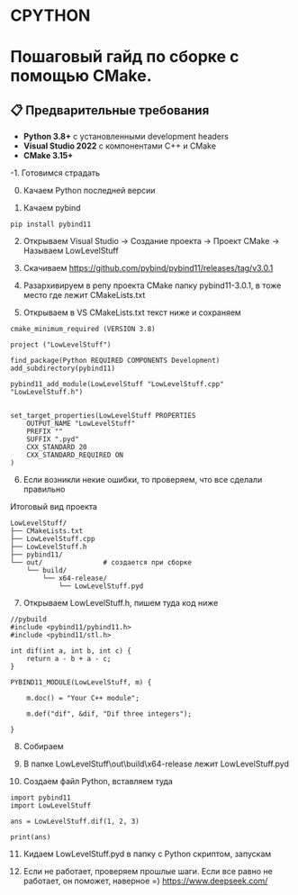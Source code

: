 
# CPYTHON

# Пошаговый гайд по сборке с помощью CMake. 

## 📋 Предварительные требования

- **Python 3.8+** с установленными development headers
- **Visual Studio 2022** с компонентами C++ и CMake
- **CMake 3.15+**

-1. Готовимся страдать

0. Качаем Python последней версии 

1. Качаем pybind 
```
pip install pybind11
```

2. Открываем Visual Studio -> Создание проекта -> Проект CMake -> Называем LowLevelStuff

3. Скачиваем https://github.com/pybind/pybind11/releases/tag/v3.0.1

4. Разархивируем в репу проекта CMake папку pybind11-3.0.1, в тоже место где лежит CMakeLists.txt

5. Открываем в VS CMakeLists.txt текст ниже и сохраняем
```
cmake_minimum_required (VERSION 3.8)

project ("LowLevelStuff")

find_package(Python REQUIRED COMPONENTS Development)
add_subdirectory(pybind11)

pybind11_add_module(LowLevelStuff "LowLevelStuff.cpp" "LowLevelStuff.h")


set_target_properties(LowLevelStuff PROPERTIES
    OUTPUT_NAME "LowLevelStuff"
    PREFIX ""
    SUFFIX ".pyd"
    CXX_STANDARD 20
    CXX_STANDARD_REQUIRED ON
)
```

6. Если возникли некие ошибки, то проверяем, что все сделали правильно

Итоговый вид проекта
```
LowLevelStuff/
├── CMakeLists.txt
├── LowLevelStuff.cpp
├── LowLevelStuff.h
├── pybind11/          
└── out/               # создается при сборке
    └── build/
        └── x64-release/
            └── LowLevelStuff.pyd
```

7. Открываем LowLevelStuff.h, пишем туда код ниже
```
//pybuild
#include <pybind11/pybind11.h>
#include <pybind11/stl.h>

int dif(int a, int b, int c) {
	return a - b + a - c;
}

PYBIND11_MODULE(LowLevelStuff, m) {
	
	m.doc() = "Your C++ module";

	m.def("dif", &dif, "Dif three integers");

}
```

8. Собираем

9. В папке LowLevelStuff\out\build\x64-release лежит LowLevelStuff.pyd

10. Создаем файл Python, вставляем туда
```
import pybind11
import LowLevelStuff

ans = LowLevelStuff.dif(1, 2, 3)

print(ans)
```

11. Кидаем LowLevelStuff.pyd в папку с Python скриптом, запускам

12. Если не работает, проверяем прошлые шаги. Если все равно не работает, он поможет, наверное =) https://www.deepseek.com/
